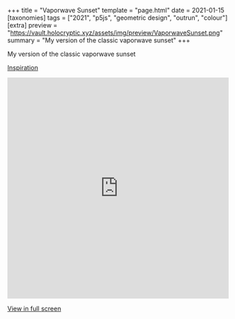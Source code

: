+++
title = "Vaporwave Sunset"
template = "page.html"
date = 2021-01-15
[taxonomies]
tags = ["2021", "p5js", "geometric design", "outrun", "colour"]
[extra]
preview = "https://vault.holocryptic.xyz/assets/img/preview/VaporwaveSunset.png"
summary = "My version of the classic vaporwave sunset"
+++

My version of the classic vaporwave sunset

<a target=_blank href="https://youtu.be/TOm5wKmn9yw">Inspiration</a>

<embed
type="text/html"
src="https://vault.holocryptic.xyz/src/2021/VaporwaveSunset"
width="500"
height="500"
/>

<a target=_blank href="https://vault.holocryptic.xyz/src/2021/VaporwaveSunset">View in full screen</a>
